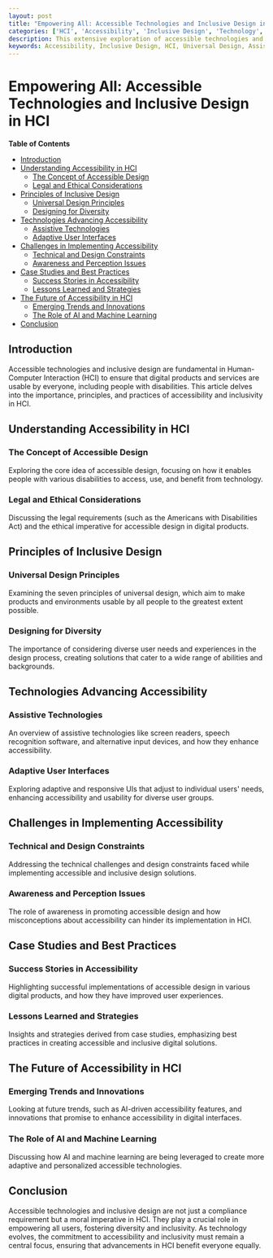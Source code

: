 ```yaml
---
layout: post
title: "Empowering All: Accessible Technologies and Inclusive Design in HCI"
categories: ['HCI', 'Accessibility', 'Inclusive Design', 'Technology', 'User Experience']
description: This extensive exploration of accessible technologies and inclusive design in HCI emphasizes the significance of creating digital solutions that cater to all users, regardless of their abilities or backgrounds.
keywords: Accessibility, Inclusive Design, HCI, Universal Design, Assistive Technologies, User Experience, Diversity
---
```


# Empowering All: Accessible Technologies and Inclusive Design in HCI

**Table of Contents**

- [Introduction](#introduction)
- [Understanding Accessibility in HCI](#understanding-accessibility-in-hci)
  - [The Concept of Accessible Design](#the-concept-of-accessible-design)
  - [Legal and Ethical Considerations](#legal-and-ethical-considerations)
- [Principles of Inclusive Design](#principles-of-inclusive-design)
  - [Universal Design Principles](#universal-design-principles)
  - [Designing for Diversity](#designing-for-diversity)
- [Technologies Advancing Accessibility](#technologies-advancing-accessibility)
  - [Assistive Technologies](#assistive-technologies)
  - [Adaptive User Interfaces](#adaptive-user-interfaces)
- [Challenges in Implementing Accessibility](#challenges-in-implementing-accessibility)
  - [Technical and Design Constraints](#technical-and-design-constraints)
  - [Awareness and Perception Issues](#awareness-and-perception-issues)
- [Case Studies and Best Practices](#case-studies-and-best-practices)
  - [Success Stories in Accessibility](#success-stories-in-accessibility)
  - [Lessons Learned and Strategies](#lessons-learned-and-strategies)
- [The Future of Accessibility in HCI](#the-future-of-accessibility-in-hci)
  - [Emerging Trends and Innovations](#emerging-trends-and-innovations)
  - [The Role of AI and Machine Learning](#the-role-of-ai-and-machine-learning)
- [Conclusion](#conclusion)

## Introduction

Accessible technologies and inclusive design are fundamental in Human-Computer Interaction (HCI) to ensure that digital products and services are usable by everyone, including people with disabilities. This article delves into the importance, principles, and practices of accessibility and inclusivity in HCI.

## Understanding Accessibility in HCI

### The Concept of Accessible Design

Exploring the core idea of accessible design, focusing on how it enables people with various disabilities to access, use, and benefit from technology.

### Legal and Ethical Considerations

Discussing the legal requirements (such as the Americans with Disabilities Act) and the ethical imperative for accessible design in digital products.

## Principles of Inclusive Design

### Universal Design Principles

Examining the seven principles of universal design, which aim to make products and environments usable by all people to the greatest extent possible.

### Designing for Diversity

The importance of considering diverse user needs and experiences in the design process, creating solutions that cater to a wide range of abilities and backgrounds.

## Technologies Advancing Accessibility

### Assistive Technologies

An overview of assistive technologies like screen readers, speech recognition software, and alternative input devices, and how they enhance accessibility.

### Adaptive User Interfaces

Exploring adaptive and responsive UIs that adjust to individual users' needs, enhancing accessibility and usability for diverse user groups.

## Challenges in Implementing Accessibility

### Technical and Design Constraints

Addressing the technical challenges and design constraints faced while implementing accessible and inclusive design solutions.

### Awareness and Perception Issues

The role of awareness in promoting accessible design and how misconceptions about accessibility can hinder its implementation in HCI.

## Case Studies and Best Practices

### Success Stories in Accessibility

Highlighting successful implementations of accessible design in various digital products, and how they have improved user experiences.

### Lessons Learned and Strategies

Insights and strategies derived from case studies, emphasizing best practices in creating accessible and inclusive digital solutions.

## The Future of Accessibility in HCI

### Emerging Trends and Innovations

Looking at future trends, such as AI-driven accessibility features, and innovations that promise to enhance accessibility in digital interfaces.

### The Role of AI and Machine Learning

Discussing how AI and machine learning are being leveraged to create more adaptive and personalized accessible technologies.

## Conclusion

Accessible technologies and inclusive design are not just a compliance requirement but a moral imperative in HCI. They play a crucial role in empowering all users, fostering diversity and inclusivity. As technology evolves, the commitment to accessibility and inclusivity must remain a central focus, ensuring that advancements in HCI benefit everyone equally.
